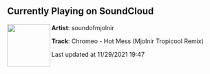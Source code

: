 ## Currently Playing on SoundCloud

[<img align="left" width="100" src="https://i1.sndcdn.com/artworks-000007884607-0vyujv-t500x500.jpg">](https://soundcloud.com/soundofmjolnir/chromeo-hot-mess-mjolnir)

**Artist**: soundofmjolnir 

**Track**: Chromeo - Hot Mess (Mjolnir Tropicool Remix)

Last updated at 11/29/2021 19:47
